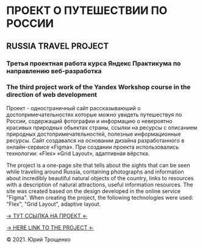 <h1>ПРОЕКТ О ПУТЕШЕСТВИИ ПО РОССИИ</h1> 
<h2>RUSSIA TRAVEL PROJECT</h2> 
<h3>Третья проектная работа курса Яндекс Практикума по направлению веб-разработка</h3>
<h3>The third project work of the Yandex Workshop course in the direction of web development</h3>
<p>Проект - одностраничный сайт рассказываюший о достопримечательностях которые можно увидеть путешествуя по России, содержащий фотографии и информацию о невероятно красивых природных обьектах страны, ссылки на ресурсы с описанием природных достопримечательностей, полезные информационные ресурсы. Сайт создавался на основании дизайна разработанного в онлайн-сервисе «Figma». При создании проекта использовались технологии: «Flex» «Grid Layout», адаптивная вёрстка.</p>
<p>The project is a one-page site that tells about the sights that can be seen while traveling around Russia, containing photographs and information about incredibly beautiful natural objects of the country, links to resources with a description of natural attractions, useful information resources. The site was created based on the design developed in the online service "Figma". When creating the project, the following technologies were used: "Flex", "Grid Layout", adaptive layout.</p>
<p><a href="https://ystas78.github.io/russian-travel/index.html" target="_blank">&#8594; ТУТ ССЫЛКА НА ПРОЕКТ &#8592;</a></p>
<p><a href="https://ystas78.github.io/russian-travel/index.html" target="_blank">&#8594; HERE LINK TO THE PROJECT &#8592;</a></p>
<p>&copy; 2021. Юрий Трощенко</p>
